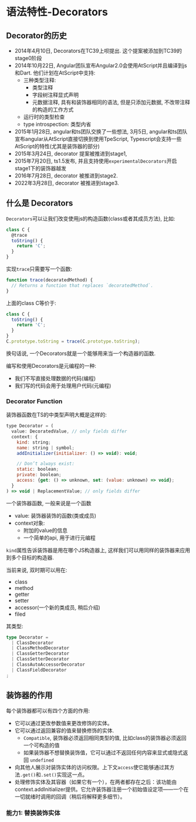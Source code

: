 # 语法特性-Decorators

## Decorator的历史

- 2014年4月10日, Decorators在TC39上呗提出. 这个提案被添加到TC39的stage0阶段
- 2014年10月22日, Angular团队宣布Angular2.0会使用AtScript并且编译到js和Dart. 他们计划在AtScript中支持:
  - 三种类型注释:
    - 类型注释
    - 字段树注释显式声明
    - 元数据注释, 具有和装饰器相同的语法, 但是只添加元数据, 不改带注释的构造的工作方式
  - 运行时的类型检查
  - type introspection: 类型内省
- 2015年1月28日, angular和ts团队交换了一些想法, 3月5日, angular和ts团队宣布angular从AtScript直接切换到使用TpeScript, Typescript会支持一些AtScript的特性(尤其是装饰器的部分)
- 2015年3月24日, decorator 提案被推进到stage1,
- 2015年7月20日, ts1.5发布, 并且支持使用`experimentalDecorators`开启stage1下的装饰器越发
- 2016年7月28日, decorator 被推进到stage2.
- 2022年3月28日, decorator 被推进到stage3.

## 什么是 Decorators

`Decorators`可以让我们改变使用js的构造函数(class或者其成员方法), 比如:

```js
class C {
  @trace
  toString() {
    return 'C';
  }
}
```

实现`trace`只需要写一个函数:

```js
function trace(decoratedMethod) {
  // Returns a function that replaces `decoratedMethod`.
}
```

上面的class C等价于:

```js
class C {
  toString() {
    return 'C';
  }
}
C.prototype.toString = trace(C.prototype.toString);
```

换句话说, 一个Decorators就是一个能够用来当一个构造器的函数.

编写和使用Decorators是元编程的一种:

- 我们不写直接处理数据的代码(编程)
- 我们写的代码会用于处理用户代码(元编程)

### Decorator Function

装饰器函数在TS的中类型声明大概是这样的:

```js
type Decorator = (
  value: DecoratedValue, // only fields differ
  context: {
    kind: string;
    name: string | symbol;
    addInitializer(initializer: () => void): void;

    // Don’t always exist:
    static: boolean;
    private: boolean;
    access: {get: () => unknown, set: (value: unknown) => void};
  }
) => void | ReplacementValue; // only fields differ
```

一个装饰器函数, 一般来说是一个函数

- value: 装饰器装饰的函数(类或成员)
- context对象:
  - 附加的value的信息
  - 一个简单的api, 用于进行元编程

`kind`属性告诉装饰器是用在哪个JS构造器上, 这样我们可以用同样的装饰器来应用到多个目标的构造器.

当前来说, 双时期可以用在:

- class
- method
- getter
- setter
- accessor(一个新的类成员, 稍后介绍)
- filed

其类型:

```ts
type Decorator =
  | ClassDecorator
  | ClassMethodDecorator
  | ClassGetterDecorator
  | ClassSetterDecorator
  | ClassAutoAccessorDecorator
  | ClassFieldDecorator
;
```

## 装饰器的作用

每个装饰器都可以有四个方面的作用:

- 它可以通过更改参数值来更改修饰的实体。
- 它可以通过返回兼容的值来替换修饰的实体.
  - `Compatible`, 装饰器必须返回相同类型的值, 比如class的装饰器必须返回一个可构造的值
  - 如果装饰器不想替换装饰值，它可以通过不返回任何内容来显式或隐式返回 `undefined`
- 向其他人展示对装饰实体的访问权限。上下文`access`使它能够通过其方法`.get()`和`.set()`实现这一点。
- 处理修饰实体及其容器（如果它有一个），在两者都存在之后：该功能由context.addInitializer提供。它允许装饰器注册一个初始值设定项——一个在一切就绪时调用的回调（稍后将解释更多细节）。

### 能力1: 替换装饰实体

